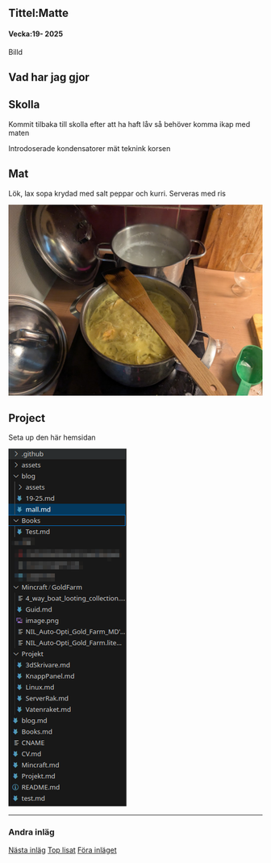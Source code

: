 ## Tittel:Matte

#### Vecka:19- 2025

Billd

## Vad har jag gjor

## Skolla

Kommit tilbaka till skolla efter att ha haft låv så behöver komma ikap med maten

Introdoserade kondensatorer mät teknink korsen

## Mat

Lök, lax sopa krydad med salt peppar och kurri. Serveras med ris


![](assets/20250506_171511_1.jpg)

## Project

Seta up den här hemsidan


![](assets/20250506_171901_Screenshot_20250506_171805.png)

---

### Andra inläg

[Nästa inläg](https://caspian.rosengren.nu/blog/20-25.html)  [Top lisat](https://caspian.rosengren.nu/blog.html)  [Föra inläget](https://caspian.rosengren.nu/blog/19-25.html)
